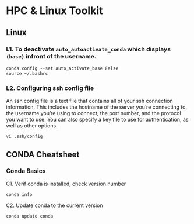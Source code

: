 # HPC & Linux Toolkit

## Linux
### L1. To deactivate `auto_autoactivate_conda` which displays `(base)` infront of the username. 
```
conda config --set auto_activate_base False
source ~/.bashrc
```


### L2. Configuring ssh config file
An ssh config file is a text file that contains all of your ssh connection information. This includes the hostname of the server you’re connecting to, the username you’re using to connect, the port number, and the protocol you want to use. You can also specify a key file to use for authentication, as well as other options.
```
vi .ssh/config
```
## CONDA Cheatsheet

### Conda Basics
C1. Verif conda is installed, check version number
```
conda info
```
C2. Update conda to the current version
```
conda update conda
```

